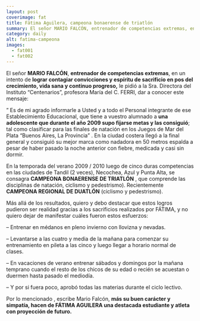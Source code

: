 ```yaml
---
layout: post
coverimage: fat
title: Fátima Aguilera, campeona bonaerense de triatlón
summary: El señor MARIO FALCÓN, entrenador de competencias extremas, en un intento de lograr contagiar convicciones y espíritu de sacrificio en pos del crecimiento, vida sana y continuo progreso, le pidió a la Sra. Directora del Instituto “Centenarios”, profesora María del C. FERRI, dar a conocer este mensaje ...
category: daily
alt: fatima-campeona
images:
  - fat001
  - fat002
---
```

El señor **MARIO FALCÓN**, **entrenador de competencias extremas**, en un intento de **lograr contagiar convicciones y espíritu de sacrificio en pos del crecimiento, vida sana y continuo progreso,** le pidió a la Sra. Directora del Instituto “Centenarios”, profesora María del C. FERRI, dar a conocer este mensaje:

” Es de mi agrado informarle a Usted y a todo el Personal integrante de ese Establecimiento Educacional, que tiene a vuestro alumnado a **una adolescente que durante el año 2009 supo fijarse metas y las consiguió**; tal como clasificar para las finales de natación en los Juegos de Mar del Plata “Buenos Aires, La Provincia” . En la ciudad costera llegó a la final general y consiguió su mejor marca como nadadora en 50 metros espalda a pesar de haber pasado la noche anterior con fiebre, medicada y casi sin dormir.

En la temporada del verano 2009 / 2010 luego de cinco duras competencias en las ciudades de Tandil (2 veces), Necochea, Azul y Punta Alta, se consagra **CAMPEONA BONAERENSE DE TRIATLÓN** , que comprende las disciplinas de natación, ciclismo y pedestrismo). Recientemente **CAMPEONA REGIONAL DE DUATLÓN** (ciclismo y pedestrismo).

Más allá de los resultados, quiero y debo destacar que estos logros pudieron ser realidad gracias a los sacrificios realizados por FÁTIMA, y no quiero dejar de manifestar cuáles fueron estos esfuerzos:

– Entrenar en médanos en pleno invierno con llovizna y nevadas.

– Levantarse a las cuatro y media de la mañana para comenzar su entrenamiento en pileta a las cinco y luego llegar a horario normal de clases.

– En vacaciones de verano entrenar sábados y domingos por la mañana temprano cuando el resto de los chicos de su edad o recién se acuestan o duermen hasta pasado el mediodía.

– Y por si fuera poco, aprobó todas las materias durante el ciclo lectivo.

Por lo mencionado , escribe Mario Falcón, **más su buen carácter y simpatía, hacen de FÁTIMA AGUILERA una destacada estudiante y atleta con proyección de futuro.**
